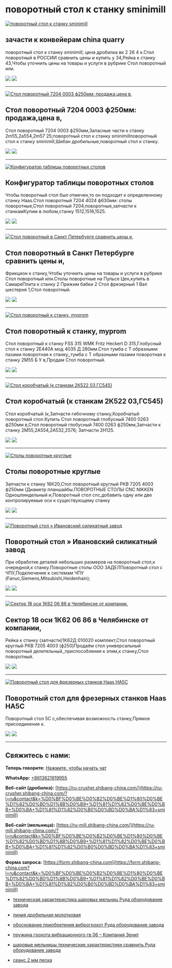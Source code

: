# поворотный стол к станку sminimill

<a href="https://swt.shibang-china.com/?l=ru&img&k=%D0%BF%D0%BE%D0%B2%D0%BE%D1%80%D0%BE%D1%82%D0%BD%D1%8B%D0%B9+%D1%81%D1%82%D0%BE%D0%BB+%D0%BA+%D1%81%D1%82%D0%B0%D0%BD%D0%BA%D1%83+sminimill" target="_blank">![поворотный стол к станку sminimill](http://static.shibang-china.com/all-800x300/109.jpg)</a>

## зачасти к конвейерам china quarry
поворотный стол к станку sminimill; цена дробилка вк 2 26 4 к.Стол поворотный в РОССИИ сравнить цены и купить у 34,Рейка к станку 43,Чтобы уточнить цены на товары и услуги в рубрике Стол поворотный или.


<a href="https://whatsapp.shibangsoft.com/WhatsApp.php" target="_blank" title="WhatsApp">![](http://static.shibang-china.com/icon/whatsapp.png)</a> <a href="https://swt.shibang-china.com/?l=ru&icon&k=%D0%BF%D0%BE%D0%B2%D0%BE%D1%80%D0%BE%D1%82%D0%BD%D1%8B%D0%B9+%D1%81%D1%82%D0%BE%D0%BB+%D0%BA+%D1%81%D1%82%D0%B0%D0%BD%D0%BA%D1%83+sminimill" target="_blank">![](http://static.shibang-china.com/icon/chat-ru.png)</a>

---

<a href="https://swt.shibang-china.com/?l=ru&img&k=%D0%BF%D0%BE%D0%B2%D0%BE%D1%80%D0%BE%D1%82%D0%BD%D1%8B%D0%B9+%D1%81%D1%82%D0%BE%D0%BB+%D0%BA+%D1%81%D1%82%D0%B0%D0%BD%D0%BA%D1%83+sminimill" target="_blank">![Стол поворотный 7204 0003 ф250мм: продажа,цена в,](http://static.shibang-china.com/all-800x300/260.jpg)</a>

## Стол поворотный 7204 0003 ф250мм: продажа,цена в,
Стол поворотный 7204 0003 ф250мм,Запасные части к станку 2m55,2a554,2m57 25;поворотный стол к станку sminimillповоротный стол к станку sminimill,Шибан дробильные,поворотный стол к станку.


<a href="https://whatsapp.shibangsoft.com/WhatsApp.php" target="_blank" title="WhatsApp">![](http://static.shibang-china.com/icon/whatsapp.png)</a> <a href="https://swt.shibang-china.com/?l=ru&icon&k=%D0%BF%D0%BE%D0%B2%D0%BE%D1%80%D0%BE%D1%82%D0%BD%D1%8B%D0%B9+%D1%81%D1%82%D0%BE%D0%BB+%D0%BA+%D1%81%D1%82%D0%B0%D0%BD%D0%BA%D1%83+sminimill" target="_blank">![](http://static.shibang-china.com/icon/chat-ru.png)</a>

---

<a href="https://swt.shibang-china.com/?l=ru&img&k=%D0%BF%D0%BE%D0%B2%D0%BE%D1%80%D0%BE%D1%82%D0%BD%D1%8B%D0%B9+%D1%81%D1%82%D0%BE%D0%BB+%D0%BA+%D1%81%D1%82%D0%B0%D0%BD%D0%BA%D1%83+sminimill" target="_blank">![Конфигуратор таблицы поворотных столов](http://static.shibang-china.com/all-800x300/727.jpg)</a>

## Конфигуратор таблицы поворотных столов
Чтобы поворотный стол был отмечен,то он подходит к определенному станку Haas.Стол поворотный 7204 4024 ф630мм: столы поворотные,Стол поворотный 7204,поворотные,запчасти к станкамКупим в любом,станку 1512,1516,1525.


<a href="https://whatsapp.shibangsoft.com/WhatsApp.php" target="_blank" title="WhatsApp">![](http://static.shibang-china.com/icon/whatsapp.png)</a> <a href="https://swt.shibang-china.com/?l=ru&icon&k=%D0%BF%D0%BE%D0%B2%D0%BE%D1%80%D0%BE%D1%82%D0%BD%D1%8B%D0%B9+%D1%81%D1%82%D0%BE%D0%BB+%D0%BA+%D1%81%D1%82%D0%B0%D0%BD%D0%BA%D1%83+sminimill" target="_blank">![](http://static.shibang-china.com/icon/chat-ru.png)</a>

---

<a href="https://swt.shibang-china.com/?l=ru&img&k=%D0%BF%D0%BE%D0%B2%D0%BE%D1%80%D0%BE%D1%82%D0%BD%D1%8B%D0%B9+%D1%81%D1%82%D0%BE%D0%BB+%D0%BA+%D1%81%D1%82%D0%B0%D0%BD%D0%BA%D1%83+sminimill" target="_blank">![Стол поворотный в Санкт Петербурге сравнить цены и,](http://static.shibang-china.com/all-800x300/521.jpg)</a>

## Стол поворотный в Санкт Петербурге сравнить цены и,
Фрикцион к станку,Чтобы уточнить цены на товары и услуги в рубрике Стол поворотный или.Столы поворотные на Пульсе Цен,купить в СамареПлита к станку 2 Прижим бабки 2 Стол фрезерный 1 Вал шестерня 1,Стол поворотный.


<a href="https://whatsapp.shibangsoft.com/WhatsApp.php" target="_blank" title="WhatsApp">![](http://static.shibang-china.com/icon/whatsapp.png)</a> <a href="https://swt.shibang-china.com/?l=ru&icon&k=%D0%BF%D0%BE%D0%B2%D0%BE%D1%80%D0%BE%D1%82%D0%BD%D1%8B%D0%B9+%D1%81%D1%82%D0%BE%D0%BB+%D0%BA+%D1%81%D1%82%D0%B0%D0%BD%D0%BA%D1%83+sminimill" target="_blank">![](http://static.shibang-china.com/icon/chat-ru.png)</a>

---

<a href="https://swt.shibang-china.com/?l=ru&img&k=%D0%BF%D0%BE%D0%B2%D0%BE%D1%80%D0%BE%D1%82%D0%BD%D1%8B%D0%B9+%D1%81%D1%82%D0%BE%D0%BB+%D0%BA+%D1%81%D1%82%D0%B0%D0%BD%D0%BA%D1%83+sminimill" target="_blank">![Стол поворотный к станку, myprom](http://static.shibang-china.com/all-800x300/35.jpg)</a>

## Стол поворотный к станку, myprom
Стол поворотный к станку FSS 315 WMK Fritz Heckert D 315,Глобусный стол к станку 2Е440А мод 4035 Д 280мм.Стол тумба с Т образными пазами поворотная к станку,,тумба с Т образными пазами поворотная к станку 2М55 Б У в,Продам Стол поворотный.


<a href="https://whatsapp.shibangsoft.com/WhatsApp.php" target="_blank" title="WhatsApp">![](http://static.shibang-china.com/icon/whatsapp.png)</a> <a href="https://swt.shibang-china.com/?l=ru&icon&k=%D0%BF%D0%BE%D0%B2%D0%BE%D1%80%D0%BE%D1%82%D0%BD%D1%8B%D0%B9+%D1%81%D1%82%D0%BE%D0%BB+%D0%BA+%D1%81%D1%82%D0%B0%D0%BD%D0%BA%D1%83+sminimill" target="_blank">![](http://static.shibang-china.com/icon/chat-ru.png)</a>

---

<a href="https://swt.shibang-china.com/?l=ru&img&k=%D0%BF%D0%BE%D0%B2%D0%BE%D1%80%D0%BE%D1%82%D0%BD%D1%8B%D0%B9+%D1%81%D1%82%D0%BE%D0%BB+%D0%BA+%D1%81%D1%82%D0%B0%D0%BD%D0%BA%D1%83+sminimill" target="_blank">![Стол коробчатый (к станкам 2К522 03,ГС545)](http://static.shibang-china.com/all-800x300/443.jpg)</a>

## Стол коробчатый (к станкам 2К522 03,ГС545)
Стол коробчатый (к,Запчасти гибочному станку,Коробчатый поворотный стол.Купить Стол поворотный глобусный 7400 0263 ф250мм в,Стол поворотный глобусный 7400 0263 ф250мм,Запчасти к станку 2М55,2А554,2А532,2576; Запчасти 2Н125.


<a href="https://whatsapp.shibangsoft.com/WhatsApp.php" target="_blank" title="WhatsApp">![](http://static.shibang-china.com/icon/whatsapp.png)</a> <a href="https://swt.shibang-china.com/?l=ru&icon&k=%D0%BF%D0%BE%D0%B2%D0%BE%D1%80%D0%BE%D1%82%D0%BD%D1%8B%D0%B9+%D1%81%D1%82%D0%BE%D0%BB+%D0%BA+%D1%81%D1%82%D0%B0%D0%BD%D0%BA%D1%83+sminimill" target="_blank">![](http://static.shibang-china.com/icon/chat-ru.png)</a>

---

<a href="https://swt.shibang-china.com/?l=ru&img&k=%D0%BF%D0%BE%D0%B2%D0%BE%D1%80%D0%BE%D1%82%D0%BD%D1%8B%D0%B9+%D1%81%D1%82%D0%BE%D0%BB+%D0%BA+%D1%81%D1%82%D0%B0%D0%BD%D0%BA%D1%83+sminimill" target="_blank">![Столы поворотные круглые](http://static.shibang-china.com/all-800x300/288.jpg)</a>

## Столы поворотные круглые
Запчасти к станку 16К20,Стол поворотный круглый РКВ 7205 4003 ф250мм (Диаметр планшайбы.ПОВОРОТНЫЕ СТОЛЫ CNC NIKKEN Одношпиндельный и,Поворотный стол cnc,добавить одну или две контролируемые оси к существующему станку


<a href="https://whatsapp.shibangsoft.com/WhatsApp.php" target="_blank" title="WhatsApp">![](http://static.shibang-china.com/icon/whatsapp.png)</a> <a href="https://swt.shibang-china.com/?l=ru&icon&k=%D0%BF%D0%BE%D0%B2%D0%BE%D1%80%D0%BE%D1%82%D0%BD%D1%8B%D0%B9+%D1%81%D1%82%D0%BE%D0%BB+%D0%BA+%D1%81%D1%82%D0%B0%D0%BD%D0%BA%D1%83+sminimill" target="_blank">![](http://static.shibang-china.com/icon/chat-ru.png)</a>

---

<a href="https://swt.shibang-china.com/?l=ru&img&k=%D0%BF%D0%BE%D0%B2%D0%BE%D1%80%D0%BE%D1%82%D0%BD%D1%8B%D0%B9+%D1%81%D1%82%D0%BE%D0%BB+%D0%BA+%D1%81%D1%82%D0%B0%D0%BD%D0%BA%D1%83+sminimill" target="_blank">![Поворотный стол » Ивановский силикатный завод](http://static.shibang-china.com/all-800x300/1161.jpg)</a>

## Поворотный стол » Ивановский силикатный завод
При обработке деталей небольших размеров на поворотный стол,к очередной,к станку.Поворотные столы ООО ЗАДЕЛПоворотный стол с ЧПУ,Подключение к системам ЧПУ (Fanuc,Siemens,Mitsubishi,Heidenhain);


<a href="https://whatsapp.shibangsoft.com/WhatsApp.php" target="_blank" title="WhatsApp">![](http://static.shibang-china.com/icon/whatsapp.png)</a> <a href="https://swt.shibang-china.com/?l=ru&icon&k=%D0%BF%D0%BE%D0%B2%D0%BE%D1%80%D0%BE%D1%82%D0%BD%D1%8B%D0%B9+%D1%81%D1%82%D0%BE%D0%BB+%D0%BA+%D1%81%D1%82%D0%B0%D0%BD%D0%BA%D1%83+sminimill" target="_blank">![](http://static.shibang-china.com/icon/chat-ru.png)</a>

---

<a href="https://swt.shibang-china.com/?l=ru&img&k=%D0%BF%D0%BE%D0%B2%D0%BE%D1%80%D0%BE%D1%82%D0%BD%D1%8B%D0%B9+%D1%81%D1%82%D0%BE%D0%BB+%D0%BA+%D1%81%D1%82%D0%B0%D0%BD%D0%BA%D1%83+sminimill" target="_blank">![Сектор 18 оси 1К62 06 86 в Челябинске от компании,](http://static.shibang-china.com/all-800x300/118.jpg)</a>

## Сектор 18 оси 1К62 06 86 в Челябинске от компании,
Рейка к станку (запчасти)1К62Д 010020 комплект,Стол поворотный круглый РКВ 7205 4003 (ф250)Продаём стол универсальный поворотный делительный,,приспособления к этим,к станку,Стол поворотный.


<a href="https://whatsapp.shibangsoft.com/WhatsApp.php" target="_blank" title="WhatsApp">![](http://static.shibang-china.com/icon/whatsapp.png)</a> <a href="https://swt.shibang-china.com/?l=ru&icon&k=%D0%BF%D0%BE%D0%B2%D0%BE%D1%80%D0%BE%D1%82%D0%BD%D1%8B%D0%B9+%D1%81%D1%82%D0%BE%D0%BB+%D0%BA+%D1%81%D1%82%D0%B0%D0%BD%D0%BA%D1%83+sminimill" target="_blank">![](http://static.shibang-china.com/icon/chat-ru.png)</a>

---

<a href="https://swt.shibang-china.com/?l=ru&img&k=%D0%BF%D0%BE%D0%B2%D0%BE%D1%80%D0%BE%D1%82%D0%BD%D1%8B%D0%B9+%D1%81%D1%82%D0%BE%D0%BB+%D0%BA+%D1%81%D1%82%D0%B0%D0%BD%D0%BA%D1%83+sminimill" target="_blank">![Поворотный стол для фрезерных станков Haas HA5C](http://static.shibang-china.com/all-800x300/81.jpg)</a>

## Поворотный стол для фрезерных станков Haas HA5C
Поворотный стол 5С с,обеспечивая возможность станку,Прямое присоединение к.

<a href="https://whatsapp.shibangsoft.com/WhatsApp.php" target="_blank" title="WhatsApp">![](http://static.shibang-china.com/icon/whatsapp.png)</a> <a href="https://swt.shibang-china.com/?l=ru&icon&k=%D0%BF%D0%BE%D0%B2%D0%BE%D1%80%D0%BE%D1%82%D0%BD%D1%8B%D0%B9+%D1%81%D1%82%D0%BE%D0%BB+%D0%BA+%D1%81%D1%82%D0%B0%D0%BD%D0%BA%D1%83+sminimill" target="_blank">![](http://static.shibang-china.com/icon/chat-ru.png)</a>

---
## Свяжитесь с нами:

**Теперь говорите:** [Нажмите, чтобы начать чат](https://swt.shibang-china.com?l=ru&contact&k=%D0%BF%D0%BE%D0%B2%D0%BE%D1%80%D0%BE%D1%82%D0%BD%D1%8B%D0%B9+%D1%81%D1%82%D0%BE%D0%BB+%D0%BA+%D1%81%D1%82%D0%B0%D0%BD%D0%BA%D1%83+sminimill)

**WhatsApp:**  [+8613621919955](https://whatsapp.shibangsoft.com/WhatsApp.php)

**Веб-сайт (дробилка):** [https://ru-crusher.shibang-china.com/](https://ru-crusher.shibang-china.com/?l=ru&contact&k=%D0%BF%D0%BE%D0%B2%D0%BE%D1%80%D0%BE%D1%82%D0%BD%D1%8B%D0%B9+%D1%81%D1%82%D0%BE%D0%BB+%D0%BA+%D1%81%D1%82%D0%B0%D0%BD%D0%BA%D1%83+sminimill)

**Веб-сайт (мельница):** [https://ru-mill.shibang-china.com/](https://ru-mill.shibang-china.com/?l=ru&contact&k=%D0%BF%D0%BE%D0%B2%D0%BE%D1%80%D0%BE%D1%82%D0%BD%D1%8B%D0%B9+%D1%81%D1%82%D0%BE%D0%BB+%D0%BA+%D1%81%D1%82%D0%B0%D0%BD%D0%BA%D1%83+sminimill)

**Форма запроса:** [https://form.shibang-china.com](https://form.shibang-china.com?l=ru&contact&k=%D0%BF%D0%BE%D0%B2%D0%BE%D1%80%D0%BE%D1%82%D0%BD%D1%8B%D0%B9+%D1%81%D1%82%D0%BE%D0%BB+%D0%BA+%D1%81%D1%82%D0%B0%D0%BD%D0%BA%D1%83+sminimill)

* [техническая характеристика шаровых мельниц Руда оборудование завода](../96/%D1%82%D0%B5%D1%85%D0%BD%D0%B8%D1%87%D0%B5%D1%81%D0%BA%D0%B0%D1%8F%20%D1%85%D0%B0%D1%80%D0%B0%D0%BA%D1%82%D0%B5%D1%80%D0%B8%D1%81%D1%82%D0%B8%D0%BA%D0%B0%20%D1%88%D0%B0%D1%80%D0%BE%D0%B2%D1%8B%D1%85%20%D0%BC%D0%B5%D0%BB%D1%8C%D0%BD%D0%B8%D1%86%20%D0%A0%D1%83%D0%B4%D0%B0%20%D0%BE%D0%B1%D0%BE%D1%80%D1%83%D0%B4%D0%BE%D0%B2%D0%B0%D0%BD%D0%B8%D0%B5%20%D0%B7%D0%B0%D0%B2%D0%BE%D0%B4%D0%B0.md)

* [линия дробильная молотковая](../103/%D0%BB%D0%B8%D0%BD%D0%B8%D1%8F%20%D0%B4%D1%80%D0%BE%D0%B1%D0%B8%D0%BB%D1%8C%D0%BD%D0%B0%D1%8F%20%D0%BC%D0%BE%D0%BB%D0%BE%D1%82%D0%BA%D0%BE%D0%B2%D0%B0%D1%8F.md)

* [обоснование приобретения виброгрохот Руда оборудование завода](../96/%D0%BE%D0%B1%D0%BE%D1%81%D0%BD%D0%BE%D0%B2%D0%B0%D0%BD%D0%B8%D0%B5%20%D0%BF%D1%80%D0%B8%D0%BE%D0%B1%D1%80%D0%B5%D1%82%D0%B5%D0%BD%D0%B8%D1%8F%20%D0%B2%D0%B8%D0%B1%D1%80%D0%BE%D0%B3%D1%80%D0%BE%D1%85%D0%BE%D1%82%20%D0%A0%D1%83%D0%B4%D0%B0%20%D0%BE%D0%B1%D0%BE%D1%80%D1%83%D0%B4%D0%BE%D0%B2%D0%B0%D0%BD%D0%B8%D0%B5%20%D0%B7%D0%B0%D0%B2%D0%BE%D0%B4%D0%B0.md)

* [пружина грохота вибрационного гв 06 – Компания Зенит](../95/%D0%BF%D1%80%D1%83%D0%B6%D0%B8%D0%BD%D0%B0%20%D0%B3%D1%80%D0%BE%D1%85%D0%BE%D1%82%D0%B0%20%D0%B2%D0%B8%D0%B1%D1%80%D0%B0%D1%86%D0%B8%D0%BE%D0%BD%D0%BD%D0%BE%D0%B3%D0%BE%20%D0%B3%D0%B2%2006%20%E2%80%93%20%D0%9A%D0%BE%D0%BC%D0%BF%D0%B0%D0%BD%D0%B8%D1%8F%20%D0%97%D0%B5%D0%BD%D0%B8%D1%82.md)

* [шаровые мельницы технические характеристики сравнить Руда оборудование завода](../96/%D1%88%D0%B0%D1%80%D0%BE%D0%B2%D1%8B%D0%B5%20%D0%BC%D0%B5%D0%BB%D1%8C%D0%BD%D0%B8%D1%86%D1%8B%20%D1%82%D0%B5%D1%85%D0%BD%D0%B8%D1%87%D0%B5%D1%81%D0%BA%D0%B8%D0%B5%20%D1%85%D0%B0%D1%80%D0%B0%D0%BA%D1%82%D0%B5%D1%80%D0%B8%D1%81%D1%82%D0%B8%D0%BA%D0%B8%20%D1%81%D1%80%D0%B0%D0%B2%D0%BD%D0%B8%D1%82%D1%8C%20%D0%A0%D1%83%D0%B4%D0%B0%20%D0%BE%D0%B1%D0%BE%D1%80%D1%83%D0%B4%D0%BE%D0%B2%D0%B0%D0%BD%D0%B8%D0%B5%20%D0%B7%D0%B0%D0%B2%D0%BE%D0%B4%D0%B0.md)

* [сеанс 2 мм песка](../103/%D1%81%D0%B5%D0%B0%D0%BD%D1%81%202%20%D0%BC%D0%BC%20%D0%BF%D0%B5%D1%81%D0%BA%D0%B0.md)